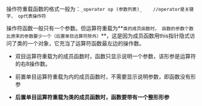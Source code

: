 操作符重载函数的格式一般为：```_operator op (参数列表)_    //operator是关键字， op代表操作符```

操作符函数一般只有一个参数。但运算符重载为**```类的成员函数时， 函数的参数个数比原来的参数要少一个（后置单目远算符除外）```**，这是因为成员函数用this指针隐式访问了类的一个对象，它充当了运算符函数最左边的操作数。

* 双目运算符重载为的成员函数时，函数只显示说明一个参数，该形参是运算符的右8操作数。

* 前置单目运算符重载为内的成员函数时，不需要显示说明参数，即函数没有形参

* **后置单目运算符重载为类的成员函数时，函数要带有一个整形形参** 
